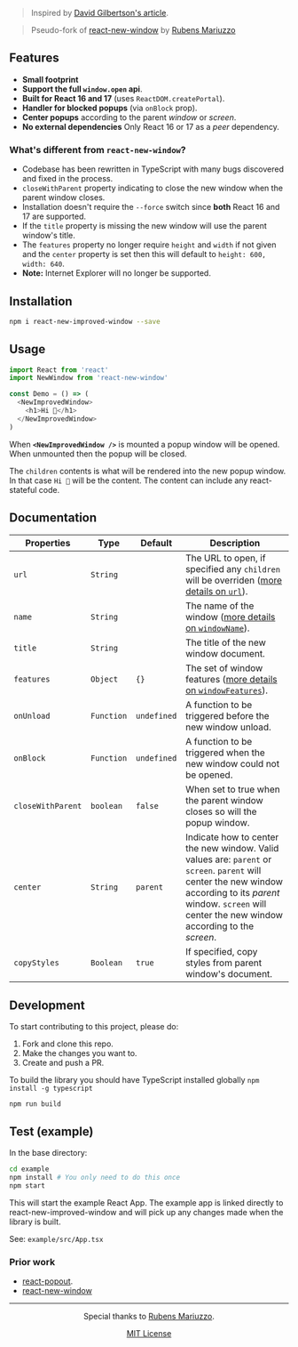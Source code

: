 [comment]: <> ([![React New Window - Pop new windows in React, using window.open API.]&#40;.github/banner.svg&#41;]&#40;#features&#41;)

> Inspired by [David Gilbertson's article](https://hackernoon.com/using-a-react-16-portal-to-do-something-cool-2a2d627b0202).

> Pseudo-fork of [react-new-window](https://github.com/rmariuzzo/react-new-window)
> by [Rubens Mariuzzo](https://github.com/rmariuzzo)

## Features

- **Small footprint**
- **Support the full `window.open` api**.
- **Built for React 16 and 17** (uses `ReactDOM.createPortal`).
- **Handler for blocked popups** (via `onBlock` prop).
- **Center popups** according to the parent _window_ or _screen_.
- **No external dependencies** Only React 16 or 17 as a _peer_ dependency.

### What's different from `react-new-window`?
- Codebase has been rewritten in TypeScript with many bugs discovered and fixed in the process.
- `closeWithParent` property indicating to close the new window when the parent window closes.
- Installation doesn't require the `--force` switch since **both** React 16 and 17 are supported.
- If the `title` property is missing the new window will use the parent window's title.
- The `features` property no longer require `height` and `width` if not given and the `center`
  property is set then this will default to `height: 600, width: 640`.  
- **Note:** Internet Explorer will no longer be supported. 

## Installation

```sh
npm i react-new-improved-window --save
```

## Usage

```js
import React from 'react'
import NewWindow from 'react-new-window'

const Demo = () => (
  <NewImprovedWindow>
    <h1>Hi 👋</h1>
  </NewImprovedWindow>
)
```

When **`<NewImprovedWindow />`** is mounted a popup window will be opened. When unmounted then the popup will be closed.

The `children` contents is what will be rendered into the new popup window. In that case `Hi 👋` will be the content. The content can include any react-stateful code.

## Documentation

| Properties | Type       | Default       | Description |
 | ---        | ---        | ---           | ---         |
| `url`      | `String`   | ` `           | The URL to open, if specified any `children` will be overriden ([more details on `url`](https://developer.mozilla.org/en-US/docs/Web/API/Window/open)). |
| `name`     | `String`   | ` `           | The name of the window ([more details on `windowName`](https://developer.mozilla.org/en-US/docs/Web/API/Window/open)). |
| `title`    | `String`   | ` `           | The title of the new window document. |
| `features` | `Object`   | `{}`          | The set of window features ([more details on `windowFeatures`](https://developer.mozilla.org/en-US/docs/Web/API/Window/open#Window_features)). |
| `onUnload` | `Function` | `undefined`   | A function to be triggered before the new window unload. |
| `onBlock`  | `Function` | `undefined`   | A function to be triggered when the new window could not be opened. |
| `closeWithParent` | `boolean` | `false` | When set to true when the parent window closes so will the popup window. |
| `center`   | `String`   | `parent`      | Indicate how to center the new window. Valid values are: `parent` or `screen`. `parent` will center the new window according to its _parent_ window. `screen` will center the new window according to the _screen_. |
| `copyStyles`  | `Boolean` | `true`   | If specified, copy styles from parent window's document. |

## Development

To start contributing to this project, please do:

1. Fork and clone this repo.
2. Make the changes you want to.
3. Create and push a PR.

To build the library you should have TypeScript installed globally `npm install -g typescript`

`npm run build`

## Test (example)

In the base directory:
```sh
cd example
npm install # You only need to do this once
npm start
```

This will start the example React App. The example app is linked directly to react-new-improved-window and will pick up
any changes made when the library is built.

See: `example/src/App.tsx`

### Prior work

- [react-popout](https://github.com/JakeGinnivan/react-popout).
- [react-new-window](https://github.com/rmariuzzo/react-new-window)
---

 <div align=center>

Special thanks to [Rubens Mariuzzo](https://github.com/rmariuzzo).

[MIT License](LICENSE)

 </div>